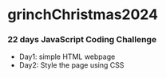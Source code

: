 # grinchChristmas2024
### 22 days JavaScript Coding Challenge
- Day1: simple HTML webpage
- Day2: Style the page using CSS
